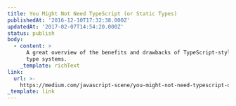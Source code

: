 ```yaml
---
title: You Might Not Need TypeScript (or Static Types)
publishedAt: '2016-12-10T17:32:38.000Z'
updatedAt: '2017-02-07T14:54:20.000Z'
status: publish
body:
  - content: >
      A great overview of the benefits and drawbacks of TypeScript-style static
      type systems.
    _template: richText
link:
  url: >-
    https://medium.com/javascript-scene/you-might-not-need-typescript-or-static-types-aa7cb670a77b#.ogmju1bhj
_template: link
---
```


